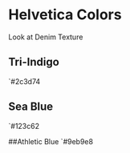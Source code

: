 # Helvetica Colors

Look at Denim Texture

## Tri-Indigo
`#2c3d74

## Sea Blue
`#123c62

##Athletic Blue
`#9eb9e8